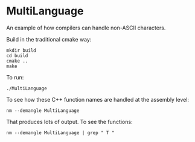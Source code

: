 # MultiLanguage

An example of how compilers can handle non-ASCII characters.

Build in the traditional cmake way:

```console
mkdir build
cd build
cmake ..
make
```

To run:

```console
./MultiLanguage
```

To see how these C++ function names are handled at the assembly level:

```console
nm --demangle MultiLanguage
```

That produces lots of output. To see the functions:

```console
nm --demangle MultiLanguage | grep " T "
```
